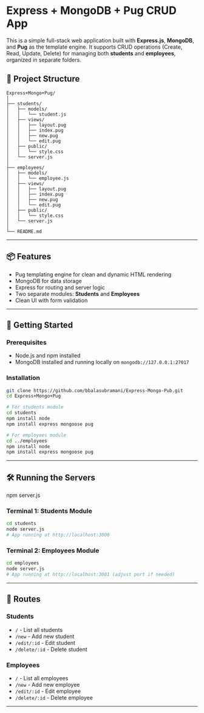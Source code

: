 # Express + MongoDB + Pug CRUD App

This is a simple full-stack web application built with **Express.js**, **MongoDB**, and **Pug** as the template engine. It supports CRUD operations (Create, Read, Update, Delete) for managing both **students** and **employees**, organized in separate folders.

## 📁 Project Structure

```
Express+Mongo+Pug/
│
├── students/
│   ├── models/
│   │   └── student.js
│   ├── views/
│   │   ├── layout.pug
│   │   ├── index.pug
│   │   ├── new.pug
│   │   └── edit.pug
│   ├── public/
│   │   └── style.css
│   └── server.js
│
├── employees/
│   ├── models/
│   │   └── employee.js
│   ├── views/
│   │   ├── layout.pug
│   │   ├── index.pug
│   │   ├── new.pug
│   │   └── edit.pug
│   ├── public/
│   │   └── style.css
│   └── server.js
│
└── README.md
```

---

## 📦 Features

- Pug templating engine for clean and dynamic HTML rendering
- MongoDB for data storage
- Express for routing and server logic
- Two separate modules: **Students** and **Employees**
- Clean UI with form validation

---

## 🚀 Getting Started

### Prerequisites

- Node.js and npm installed
- MongoDB installed and running locally on `mongodb://127.0.0.1:27017`

### Installation

```bash
git clone https://github.com/bbalasubramani/Express-Mongo-Pub.git
cd Express+Mongo+Pug

# For students module
cd students
npm install node
npm install express mongoose pug

# For employees module
cd ../employees
npm install node
npm install express mongoose pug
```

---

## 🛠️ Running the Servers

npm server.js

### Terminal 1: Students Module

```bash
cd students
node server.js
# App running at http://localhost:3000
```

### Terminal 2: Employees Module

```bash
cd employees
node server.js
# App running at http://localhost:3001 (adjust port if needed)
```

---

## 🧪 Routes

### Students

- `/` - List all students
- `/new` - Add new student
- `/edit/:id` - Edit student
- `/delete/:id` - Delete student

### Employees

- `/` - List all employees
- `/new` - Add new employee
- `/edit/:id` - Edit employee
- `/delete/:id` - Delete employee

---

